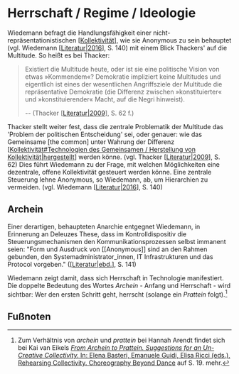 # Herrschaft / Regime / Ideologie

Wiedemann befragt die Handlungsfähigkeit einer nicht-repräsentationistischen [[Kollektivität]], wie sie Anonymous zu sein behauptet (vgl. Wiedemann [[Literatur|2016]], S. 140) mit einem Blick Thackers' auf die Multitude. So heißt es bei Thacker:
> Existiert die Multitude heute, oder ist sie eine politische Vision von etwas »Kommendem«? Demokratie impliziert keine Multitudes und eigentlich ist eines der wesentlichen Angriffsziele der Multitude die repräsentative Demokratie (die Differenz zwischen »konstituierter« und »konstituierender« Macht, auf die Negri hinweist).
> 
> -- (Thacker [[Literatur|2009]], S. 62 f.)

Thacker stellt weiter fest, dass die zentrale Problematik der Multitude das 'Problem der politischen Entscheidung' sei, oder genauer: wie das Gemeinsame [the common] unter Wahrung der Differenz [[Kollektivität#Technologien des Gemeinsamen / Herstellung von Kollektivität|hergestellt]] werden könne. (vgl. Thacker [[Literatur|2009]], S. 62)
Dies führt Wiedemann zu der Frage, mit welchen Möglichkeiten eine dezentrale, offene Kollektivität gesteuert werden könne. Eine zentrale Steuerung lehne Anonymous, so Wiedemann, ab, um Hierarchien zu vermeiden. (vgl. Wiedemann [[Literatur|2016]], S. 140)

## Archein
Einer derartigen, behaupteten Anarchie entgegnet Wiedemann, in Erinnerung an Deleuzes These, dass im Kontrolldispositiv die Steuerungsmechanismen den Kommunikationsprozessen selbst immanent seien: "Form und Ausdruck von [[Anonymous]] sind an den Rahmen gebunden, den Systemadministrator_innen, IT Infrastrukturen und das Protocol vorgeben." ([[Literatur|ebd.]], S. 141)

Wiedemann zeigt damit, dass sich Herrschaft in Technologie manifestiert. Die doppelte Bedeutung des Wortes _Archein_ - Anfang und Herrschaft - wird sichtbar: Wer den ersten Schritt geht, herrscht (solange ein _Prattein_ folgt).[^1]

## Fußnoten
[^1]: Zum Verhältnis von _archein_ und _prattein_ bei Hannah Arendt findet sich bei Kai van Eikels [_From Archein to Prattein. Suggestions for an Un-Creative Collectivity._ In: Elena Basteri, Emanuele Guidi, Elisa Ricci (eds.), Rehearsing Collectivity. Choreography Beyond Dance](https://www.academia.edu/33153315/From_Archein_to_Prattein._Suggestions_for_an_Un-Creative_Collectivity._In_Elena_Basteri_Emanuele_Guidi_Elisa_Ricci_eds._Rehearsing_Collectivity._Choreography_Beyond_Dance) auf S. 19. mehr.

[//begin]: # "Autogenerated link references for markdown compatibility"
[Kollektivität]: Kollektivität.md "(Ambiguitäten der) Kollektivität"
[Literatur|2016]: Literatur.md "Literatur"
[Literatur|2009]: Literatur.md "Literatur"
[Kollektivität#Technologien des Gemeinsamen / Herstellung von Kollektivität|hergestellt]: Kollektivität.md "(Ambiguitäten der) Kollektivität"
[Literatur|ebd.]: Literatur.md "Literatur"
[//end]: # "Autogenerated link references"